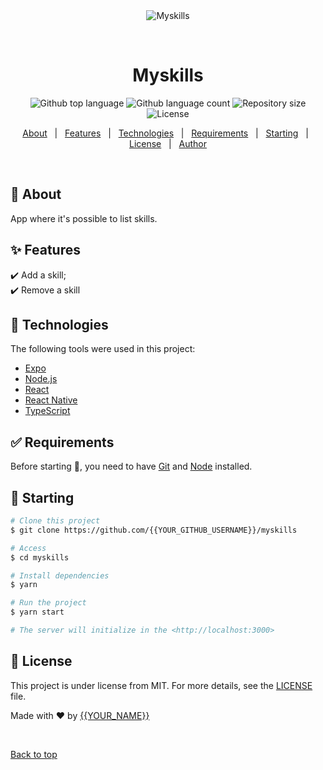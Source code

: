 <div align="center" id="top">
  <img src="./.github/app.gif" alt="Myskills" />

&#xa0;

  <!-- <a href="https://myskills.netlify.app">Demo</a> -->
</div>

<h1 align="center">Myskills</h1>

<p align="center">
  <img alt="Github top language" src="https://img.shields.io/github/languages/top/{{YOUR_GITHUB_USERNAME}}/myskills?color=56BEB8">

  <img alt="Github language count" src="https://img.shields.io/github/languages/count/{{YOUR_GITHUB_USERNAME}}/myskills?color=56BEB8">

  <img alt="Repository size" src="https://img.shields.io/github/repo-size/{{YOUR_GITHUB_USERNAME}}/myskills?color=56BEB8">

  <img alt="License" src="https://img.shields.io/github/license/{{YOUR_GITHUB_USERNAME}}/myskills?color=56BEB8">

  <!-- <img alt="Github issues" src="https://img.shields.io/github/issues/{{YOUR_GITHUB_USERNAME}}/myskills?color=56BEB8" /> -->

  <!-- <img alt="Github forks" src="https://img.shields.io/github/forks/{{YOUR_GITHUB_USERNAME}}/myskills?color=56BEB8" /> -->

  <!-- <img alt="Github stars" src="https://img.shields.io/github/stars/{{YOUR_GITHUB_USERNAME}}/myskills?color=56BEB8" /> -->
</p>

<!-- Status -->

<!-- <h4 align="center">
	🚧  Myskills 🚀 Under construction...  🚧
</h4>

<hr> -->

<p align="center">
  <a href="#dart-about">About</a> &#xa0; | &#xa0;
  <a href="#sparkles-features">Features</a> &#xa0; | &#xa0;
  <a href="#rocket-technologies">Technologies</a> &#xa0; | &#xa0;
  <a href="#white_check_mark-requirements">Requirements</a> &#xa0; | &#xa0;
  <a href="#checkered_flag-starting">Starting</a> &#xa0; | &#xa0;
  <a href="#memo-license">License</a> &#xa0; | &#xa0;
  <a href="https://github.com/{{YOUR_GITHUB_USERNAME}}" target="_blank">Author</a>
</p>

<br>

## :dart: About

App where it's possible to list skills.

## :sparkles: Features

:heavy_check_mark: Add a skill;\
:heavy_check_mark: Remove a skill

## :rocket: Technologies

The following tools were used in this project:

- [Expo](https://expo.io/)
- [Node.js](https://nodejs.org/en/)
- [React](https://pt-br.reactjs.org/)
- [React Native](https://reactnative.dev/)
- [TypeScript](https://www.typescriptlang.org/)

## :white_check_mark: Requirements

Before starting :checkered_flag:, you need to have [Git](https://git-scm.com) and [Node](https://nodejs.org/en/) installed.

## :checkered_flag: Starting

```bash
# Clone this project
$ git clone https://github.com/{{YOUR_GITHUB_USERNAME}}/myskills

# Access
$ cd myskills

# Install dependencies
$ yarn

# Run the project
$ yarn start

# The server will initialize in the <http://localhost:3000>
```

## :memo: License

This project is under license from MIT. For more details, see the [LICENSE](LICENSE.md) file.

Made with :heart: by <a href="https://github.com/{{YOUR_GITHUB_USERNAME}}" target="_blank">{{YOUR_NAME}}</a>

&#xa0;

<a href="#top">Back to top</a>
